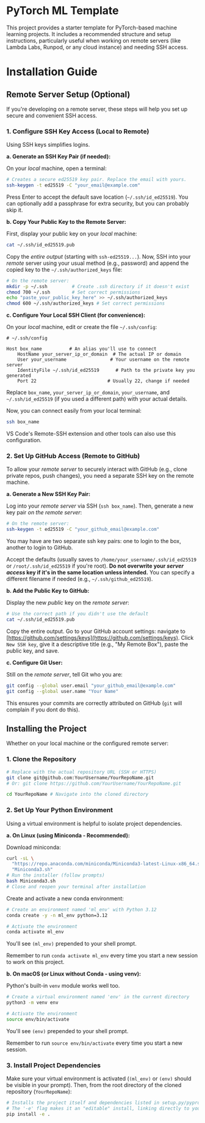 
# PyTorch ML Template

This project provides a starter template for PyTorch-based machine learning projects. It includes a recommended structure and setup instructions, particularly useful when working on remote servers (like Lambda Labs, Runpod, or any cloud instance) and needing SSH access.

# Installation Guide

## Remote Server Setup (Optional)

If you're developing on a remote server, these steps will help you set up secure and convenient SSH access.

### 1. Configure SSH Key Access (Local to Remote)

Using SSH keys simplifies logins.

**a. Generate an SSH Key Pair (if needed):**

On your *local* machine, open a terminal:

```bash
# Creates a secure ed25519 key pair. Replace the email with yours.
ssh-keygen -t ed25519 -C "your_email@example.com"
```

Press Enter to accept the default save location (`~/.ssh/id_ed25519`). You can optionally add a passphrase for extra security, but you can probably skip it.

**b. Copy Your Public Key to the Remote Server:**

First, display your public key on your *local* machine:

```bash
cat ~/.ssh/id_ed25519.pub
```

Copy the *entire output* (starting with `ssh-ed25519...`). Now, SSH into your *remote* server using your usual method (e.g., password) and append the copied key to the `~/.ssh/authorized_keys` file:

```bash
# On the remote server:
mkdir -p ~/.ssh         # Create .ssh directory if it doesn't exist
chmod 700 ~/.ssh        # Set correct permissions
echo "paste_your_public_key_here" >> ~/.ssh/authorized_keys
chmod 600 ~/.ssh/authorized_keys # Set correct permissions
```

**c. Configure Your Local SSH Client (for convenience):**

On your *local* machine, edit or create the file `~/.ssh/config`:

```
# ~/.ssh/config

Host box_name          # An alias you'll use to connect
    HostName your_server_ip_or_domain  # The actual IP or domain
    User your_username                # Your username on the remote server
    IdentityFile ~/.ssh/id_ed25519      # Path to the private key you generated
    Port 22                          # Usually 22, change if needed
```

Replace `box_name`, `your_server_ip_or_domain`, `your_username`, and `~/.ssh/id_ed25519` (if you used a different path) with your actual details.

Now, you can connect easily from your local terminal:

```bash
ssh box_name
```

VS Code's Remote-SSH extension and other tools can also use this configuration.

### 2. Set Up GitHub Access (Remote to GitHub)

To allow your *remote server* to securely interact with GitHub (e.g., clone private repos, push changes), you need a separate SSH key on the remote machine.

**a. Generate a New SSH Key Pair:**

Log into your *remote server* via SSH (`ssh box_name`). Then, generate a new key pair *on the remote server*:

```bash
# On the remote server:
ssh-keygen -t ed25519 -C "your_github_email@example.com"
```

You may have are two separate ssh key pairs: one to login to the box, another to login to GitHub.

Accept the defaults (usually saves to `/home/your_username/.ssh/id_ed25519` or `/root/.ssh/id_ed25519` if you're root). **Do not overwrite your *server access* key if it's in the same location unless intended.** You can specify a different filename if needed (e.g., `~/.ssh/github_ed25519`).

**b. Add the Public Key to GitHub:**

Display the new *public* key on the *remote server*:

```bash
# Use the correct path if you didn't use the default
cat ~/.ssh/id_ed25519.pub
```

Copy the entire output. Go to your GitHub account settings: navigate to [https://github.com/settings/keys](https://github.com/settings/keys). Click `New SSH key`, give it a descriptive title (e.g., "My Remote Box"), paste the public key, and save.

**c. Configure Git User:**

Still on the *remote server*, tell Git who you are:

```bash
git config --global user.email "your_github_email@example.com"
git config --global user.name "Your Name"
```

This ensures your commits are correctly attributed on GitHub (`git` will complain if you dont do this).

## Installing the Project

Whether on your local machine or the configured remote server:

### 1. Clone the Repository

```bash
# Replace with the actual repository URL (SSH or HTTPS)
git clone git@github.com:YourUsername/YourRepoName.git
# Or: git clone https://github.com/YourUsername/YourRepoName.git

cd YourRepoName # Navigate into the cloned directory
```

### 2. Set Up Your Python Environment

Using a virtual environment is helpful to isolate project dependencies.

**a. On Linux (using Miniconda - Recommended):**

Download miniconda:
```bash
curl -sL \
  "https://repo.anaconda.com/miniconda/Miniconda3-latest-Linux-x86_64.sh" > \
  "Miniconda3.sh"
# Run the installer (follow prompts)
bash Miniconda3.sh
# Close and reopen your terminal after installation
```

Create and activate a new conda environment:

```bash
# Create an environment named 'ml_env' with Python 3.12
conda create -y -n ml_env python=3.12

# Activate the environment
conda activate ml_env
```

You'll see `(ml_env)` prepended to your shell prompt.

Remember to run `conda activate ml_env` every time you start a new session to work on this project.

**b. On macOS (or Linux without Conda - using venv):**

Python's built-in `venv` module works well too.

```bash
# Create a virtual environment named 'env' in the current directory
python3 -m venv env

# Activate the environment
source env/bin/activate
```

You'll see `(env)` prepended to your shell prompt.

Remember to run `source env/bin/activate` every time you start a new session.

### 3. Install Project Dependencies

Make sure your virtual environment is activated (`(ml_env)` or `(env)` should be visible in your prompt). Then, from the root directory of the cloned repository (`YourRepoName`):

```bash
# Installs the project itself and dependencies listed in setup.py/pyproject.toml
# The '-e' flag makes it an "editable" install, linking directly to your source code.
pip install -e .
```
